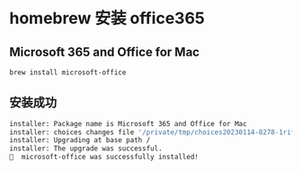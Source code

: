 # homebrew 安装 office365

## Microsoft 365 and Office for Mac

```sh
brew install microsoft-office
```

## 安装成功

```sh
installer: Package name is Microsoft 365 and Office for Mac
installer: choices changes file '/private/tmp/choices20230114-8278-1rif3af.xml' applied
installer: Upgrading at base path /
installer: The upgrade was successful.
🍺  microsoft-office was successfully installed!
```
